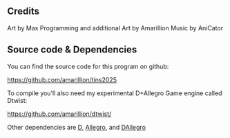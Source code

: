 ## Credits

Art by Max
Programming and additional Art by Amarillion
Music by AniCator

## Source code & Dependencies

You can find the source code for this program on github:

https://github.com/amarillion/tins2025

To compile you'll also need my experimental D+Allegro Game engine called Dtwist:

https://github.com/amarillion/dtwist/

Other dependencies are [D](https://dlang.org), [Allegro](https://liballeg.org), and [DAllegro](https://github.com/SiegeLord/DAllegro5)

